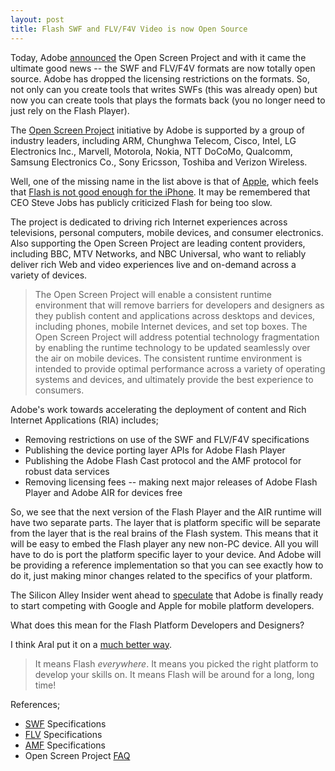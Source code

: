 ```yaml
---
layout: post
title: Flash SWF and FLV/F4V Video is now Open Source
---
```

Today, Adobe <a href="http://www.adobe.com/aboutadobe/pressroom/pressreleases/200804/050108AdobeOSP.html">announced</a> the Open Screen Project and with it came the ultimate good news -- the SWF and FLV/F4V formats are now totally open source. Adobe has dropped the licensing restrictions on the formats. So, not only can you create tools that writes SWFs (this was already open) but now you can create tools that plays the formats back (you no longer need to just rely on the Flash Player).

The <a href="http://www.adobe.com/openscreenproject/">Open Screen Project</a> initiative by Adobe is supported by a group of industry leaders, including ARM, Chunghwa Telecom, Cisco, Intel, LG Electronics Inc., Marvell, Motorola, Nokia, NTT DoCoMo, Qualcomm, Samsung Electronics Co., Sony Ericsson, Toshiba and Verizon Wireless.

Well, one of the missing name in the list above is that of <a href="http://www.apple.com/">Apple</a>, which feels that <a href="http://www.brajeshwar.com/2008/flash-on-the-iphone/">Flash is not good enough for the iPhone</a>. It may be remembered that CEO Steve Jobs has publicly criticized Flash for being too slow.

The project is dedicated to driving rich Internet experiences across televisions, personal computers, mobile devices, and consumer electronics. Also supporting the Open Screen Project are leading content providers, including BBC, MTV Networks, and NBC Universal, who want to reliably deliver rich Web and video experiences live and on-demand across a variety of devices.

> The Open Screen Project will enable a consistent runtime environment that will remove barriers for developers and designers as they publish content and applications across desktops and devices, including phones, mobile Internet devices, and set top boxes. The Open Screen Project will address potential technology fragmentation by enabling the runtime technology to be updated seamlessly over the air on mobile devices. The consistent runtime environment is intended to provide optimal performance across a variety of operating systems and devices, and ultimately provide the best experience to consumers.

Adobe's work towards accelerating the deployment of content and Rich Internet Applications (RIA) includes;

- Removing restrictions on use of the SWF and FLV/F4V specifications
- Publishing the device porting layer APIs for Adobe Flash Player
- Publishing the Adobe Flash Cast protocol and the AMF protocol for robust data services
- Removing licensing fees -- making next major releases of Adobe Flash Player and Adobe AIR for devices free

So, we see that the next version of the Flash Player and the AIR runtime will have two separate parts. The layer that is platform specific will be separate from the layer that is the real brains of the Flash system. This means that it will be easy to embed the Flash player any new non-PC device. All you will have to do is port the platform specific layer to your device. And Adobe will be providing a reference implementation so that you can see exactly how to do it, just making minor changes related to the specifics of your platform.

The Silicon Alley Insider went ahead to <a href="http://www.alleyinsider.com/2008/5/adobe_finally_takes_on_apple_google_in_mobile">speculate</a> that Adobe is finally ready to start competing with Google and Apple for mobile platform developers.

What does this mean for the Flash Platform Developers and Designers?

I think Aral put it on a <a href="http://aralbalkan.com/1332">much better way</a>.

> It means Flash _everywhere_. It means you picked the right platform to develop your skills on. It means Flash will be around for a long, long time!

References;

- <a href="http://www.adobe.com/devnet/swf/">SWF</a> Specifications
- <a href="http://www.adobe.com/devnet/flv/">FLV</a> Specifications
- <a href="http://opensource.adobe.com/wiki/display/blazeds/Developer+Documentation">AMF</a> Specifications
- Open Screen Project <a href="http://www.adobe.com/openscreenproject/faq/">FAQ</a>